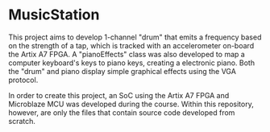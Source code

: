 # MusicStation

This project aims to develop 1-channel "drum" that emits a frequency based on the strength of a tap, which is tracked with an accelerometer on-board the Artix A7 FPGA. A "pianoEffects" class was also developed to map a computer keyboard's keys to piano keys, creating a electronic piano. Both the "drum" and piano display simple graphical effects using the VGA protocol.

In order to create this project, an SoC using the Artix A7 FPGA and Microblaze MCU was developed during the course. Within this repository, however, are only the files that contain source code developed from scratch.
